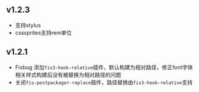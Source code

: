 v1.2.3
---
* 支持stylus
* csssprites支持rem单位

v1.2.1
---
* Fixbug 添加``fis3-hook-relative``插件，默认构建为相对路径，修正font字体相关样式构建后没有被替换为相对路径的问题
* 关闭``fis-postpackager-replace``插件，路径替换由``fis3-hook-relative``支持
